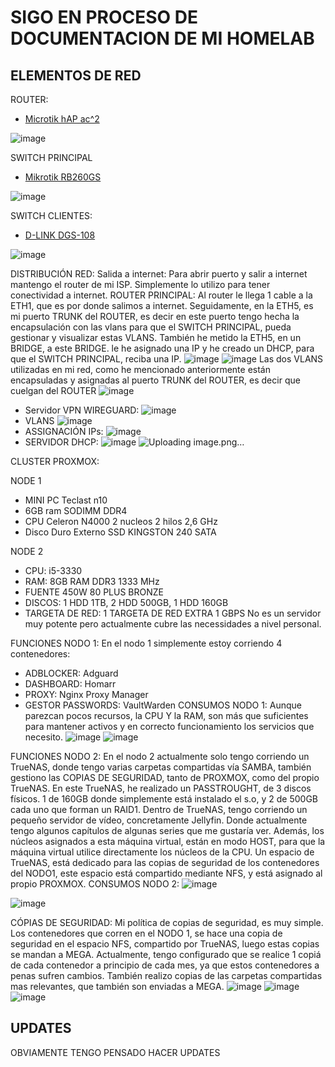 # SIGO EN PROCESO DE DOCUMENTACION DE MI HOMELAB

## ELEMENTOS DE RED
ROUTER:
- [Microtik hAP ac^2]([url](https://www.pccomponentes.com/mikrotik-hap-ac2-punto-de-acceso1167mbps-dual-band-poe?utm_source=366479&utm_medium=afi&utm_campaign=es-go.kelkoogroup.net&sv1=affiliate&sv_campaign_id=366479&awc=20981_1736207023_47a5b89131152021a64a39caa9ae412f&utm_term=deeplink&utm_content=62A001JGZ01FAS3PDVMEC6KPH2GEST))
  
![image](https://github.com/user-attachments/assets/7798fc39-5f98-4b87-86a9-4a8ef039f4ff)

SWITCH PRINCIPAL
- [Mikrotik RB260GS ]([url](https://www.pccomponentes.com/mikrotik-rb260gs-switch-5-puertos-gigabit-1-sfp))
  
![image](https://github.com/user-attachments/assets/53819aa6-65ea-4c46-bd8c-631e6921c3e4)

SWITCH CLIENTES:
- [D-LINK  DGS-108]([url](https://www.pccomponentes.com/d-link-dgs-108-switch-8-puertos-10-100-1000mbps))
  
![image](https://github.com/user-attachments/assets/c9d015b1-5afd-495b-b259-84c7b7ed6fb8)

DISTRIBUCIÓN RED:
Salida a internet: Para abrir puerto y salir a internet mantengo el router de mi ISP. Simplemente lo utilizo para tener conectividad a internet.
ROUTER PRINCIPAL:
Al router le llega 1 cable a la ETH1, que es por donde salimos a internet. Seguidamente, en la ETH5, es mi puerto TRUNK del ROUTER, es decir en este puerto tengo hecha la encapsulación con las vlans para que el SWITCH PRINCIPAL, pueda gestionar y visualizar estas VLANS. También he metido la ETH5, en un BRIDGE, a este BRIDGE. le he asignado una IP y he creado un DHCP, para que el SWITCH PRINCIPAL, reciba una IP. 
![image](https://github.com/user-attachments/assets/a4b78863-12ed-4e0e-85bd-0d095123d9dc)
![image](https://github.com/user-attachments/assets/5d183738-58ba-40dd-a96e-06ee83921f12)
Las dos VLANS utilizadas en mi red, como he mencionado anteriormente están encapsuladas y asignadas al puerto TRUNK del ROUTER, es decir que cuelgan del ROUTER
![image](https://github.com/user-attachments/assets/82b35362-d5e8-4ade-9225-6a75976cfc50)

- Servidor VPN WIREGUARD:
![image](https://github.com/user-attachments/assets/6573f96c-d043-4222-8d72-f9efe3edcfd1)
- VLANS
![image](https://github.com/user-attachments/assets/d80a5a50-3891-407d-8027-fad07a864c15)
- ASSIGNACIÓN IPs:
![image](https://github.com/user-attachments/assets/e87a6083-19a9-4b59-b040-0b572e6650fe)
- SERVIDOR DHCP:
![image](https://github.com/user-attachments/assets/c3de47e0-e25c-43f1-8b1b-72654da12fb3)
![Uploading image.png…]()



CLUSTER PROXMOX:

NODE 1
- MINI PC Teclast n10
- 6GB ram SODIMM DDR4
- CPU Celeron N4000 2 nucleos 2 hilos 2,6 GHz
- Disco Duro Externo SSD KINGSTON 240 SATA

NODE 2
- CPU: i5-3330 
- RAM: 8GB RAM DDR3 1333 MHz
- FUENTE 450W 80 PLUS BRONZE
- DISCOS: 1 HDD 1TB, 2 HDD 500GB, 1 HDD 160GB
- TARGETA DE RED: 1 TARGETA DE RED EXTRA 1 GBPS
No es un servidor muy potente pero actualmente cubre las necessidades a nivel personal. 

FUNCIONES NODO 1:
En el nodo 1 simplemente estoy corriendo 4 contenedores:
- ADBLOCKER: Adguard
- DASHBOARD: Homarr
- PROXY: Nginx Proxy Manager
- GESTOR PASSWORDS: VaultWarden
CONSUMOS NODO 1:
Aunque parezcan pocos recursos, la CPU Y la RAM, son más que suficientes para mantener activos y en correcto funcionamiento los servicios que necesito.
![image](https://github.com/user-attachments/assets/6725ce7b-9dec-42f6-bf01-45e6e5a631a1)
![image](https://github.com/user-attachments/assets/bd602392-47f6-4571-825a-dd0ed2bad044)


FUNCIONES NODO 2:
En el nodo 2 actualmente solo tengo corriendo un TrueNAS, donde tengo varias carpetas compartidas vía SAMBA, también gestiono las COPIAS DE SEGURIDAD, tanto de PROXMOX, como del propio TrueNAS. En este TrueNAS, he realizado un PASSTROUGHT, de 3 discos físicos. 1 de 160GB donde simplemente está instalado el s.o, y 2 de 500GB cada uno que forman un RAID1. Dentro de TrueNAS, tengo corriendo un pequeño servidor de vídeo, concretamente Jellyfin. Donde actualmente tengo algunos capítulos de algunas series que me gustaría ver. Además, los núcleos asignados a esta máquina virtual, están en modo HOST, para que la máquina virtual utilice directamente los núcleos de la CPU. Un espacio de TrueNAS, está dedicado para las copias de seguridad de los contenedores del NODO1, este espacio está compartido mediante NFS, y está asignado al propio PROXMOX.
CONSUMOS NODO 2:
![image](https://github.com/user-attachments/assets/6e920980-fa33-4240-be01-4b6471b62c1b)


![image](https://github.com/user-attachments/assets/5818c098-8522-47f3-91f1-1e8a17752d91)

CÓPIAS DE SEGURIDAD:
Mi política de copias de seguridad, es muy simple. Los contenedores que corren en el NODO 1, se hace una copia de seguridad en el espacio NFS, compartido por TrueNAS, luego estas copias se mandan a MEGA. Actualmente, tengo configurado que se realice 1 copiá de cada contenedor a principio de cada mes, ya que estos contenedores a penas sufren cambios. También realizo copias de las carpetas compartidas mas relevantes, que también son enviadas a MEGA. 
![image](https://github.com/user-attachments/assets/5ea02907-65ec-4146-833f-f0530df6ffda)
![image](https://github.com/user-attachments/assets/6091a0c8-2d8a-4caf-bae4-7b1b9aa27a25)
![image](https://github.com/user-attachments/assets/768b7a18-3fc2-4962-a127-c8590f55e9ba)




## UPDATES
OBVIAMENTE TENGO PENSADO HACER UPDATES

